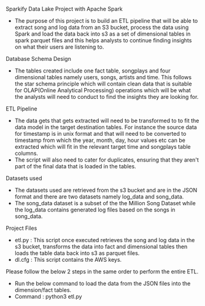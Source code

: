 Sparkify Data Lake Project with Apache Spark
- The purpose of this project is to build an ETL pipeline that will be able to extract song and log data from an S3 bucket, process the data using Spark and load the data back 
  into s3 as a set of dimensional tables in spark parquet files and this helps analysts to continue finding insights on what their users are listening to.

Database Schema Design
- The tables created include one fact table, songplays and four dimensional tables namely users, songs, artists and time. This follows the star schema principle which will contain 
  clean data that is suitable for OLAP(Online Analytical Processing) operations which will be what the analysts will need to conduct to find the insights they are looking for.

ETL Pipeline
- The data gets that gets extracted will need to be transformed to to fit the data model in the target destination tables. For instance the source data for timestamp is in unix 
  format and that will need to be converted to timestamp from which the year, month, day, hour values etc can be extracted which will fit in the relevant target time and songplays 
  table columns. 
- The script will also need to cater for duplicates, ensuring that they aren't part of the final data that is loaded in the tables.

Datasets used
- The datasets used are retrieved from the s3 bucket and are in the JSON format and there are two datasets namely log_data and song_data. 
- The song_data dataset is a subset of the the Million Song Dataset while the log_data contains generated log files based on the songs in song_data.

Project Files
- etl.py : This script once executed retrieves the song and log data in the s3 bucket, transforms the data into fact and dimensional tables then loads the table data back into s3 
  as parquet files.
- dl.cfg : This script contains the AWS keys.
 
Please follow the below 2 steps in the same order to perform the entire ETL. 
- Run the below command to load the data from the JSON files into the dimension/fact tables. 
- Command : python3 etl.py
